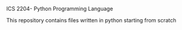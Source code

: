 ICS 2204- Python Programming Language

This repository contains files written in python starting from scratch

